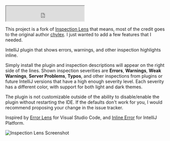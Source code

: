 <iframe width="245px" height="48px" src="https://plugins.jetbrains.com/embeddable/install/20996"></iframe>


This project is a fork of <a href="https://github.com/chylex/IntelliJ-Inspection-Lens">Inspection Lens</a> that means,
most of the credit goes to the original author <a href="https://chylex.com/">chylex</a>. I just wanted to add a few features that I needed.

IntelliJ plugin that shows errors, warnings, and other inspection highlights inline.

Simply install the plugin and inspection descriptions will appear on the right side of the lines. Shown inspection severities are **Errors**, **Warnings**, **Weak Warnings**, **Server Problems**, **Typos**, and other inspections from plugins or future IntelliJ versions that have a high enough severity level. Each severity has a different color, with support for both light and dark themes.

The plugin is not customizable outside of the ability to disable/enable the plugin without restarting the IDE. If the defaults don't work for you, I would recommend proposing your change in the issue tracker.

Inspired by [Error Lens](https://marketplace.visualstudio.com/items?itemName=usernamehw.errorlens) for Visual Studio Code, and [Inline Error](https://plugins.jetbrains.com/plugin/17302-inlineerror) for IntelliJ Platform.

![Inspection Lens Screenshot](https://raw.githubusercontent.com/chylex/IntelliJ-Inspection-Lens/main/.github/readme/intellij.png)
